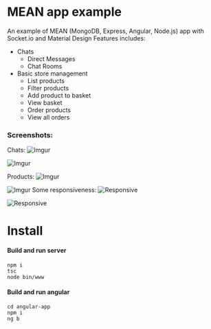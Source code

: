 # MEAN app example
An example of MEAN (MongoDB, Express, Angular, Node.js) app with Socket.io and Material Design
Features includes:
* Chats
    * Direct Messages
    * Chat Rooms
* Basic store management
    * List products
    * Filter products
    * Add product to basket
    * View basket
    * Order products
    * View all orders

### Screenshots:
Chats:
![Imgur](https://i.imgur.com/c1wL1aE.png)

![Imgur](https://i.imgur.com/pECYwbN.png)

Products:
![Imgur](https://i.imgur.com/dDWUbks.png)

![Imgur](https://i.imgur.com/7vIzcdK.png)
Some responsiveness:
![Responsive](https://i.imgur.com/F8zopjO.png)

![Responsive](https://i.imgur.com/VdDfgAT.png)

# Install
#### Build and run server
```
npm i
tsc
node bin/www
```
#### Build and run angular
```
cd angular-app
npm i
ng b
```